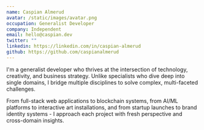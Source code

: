 ```yaml
---
name: Caspian Almerud
avatar: /static/images/avatar.png
occupation: Generalist Developer
company: Independent
email: hello@caspian.dev
twitter: ""
linkedin: https://linkedin.com/in/caspian-almerud
github: https://github.com/caspianalmerud
---
```


I'm a generalist developer who thrives at the intersection of technology, creativity, and business strategy. Unlike specialists who dive deep into single domains, I bridge multiple disciplines to solve complex, multi-faceted challenges.

From full-stack web applications to blockchain systems, from AI/ML platforms to interactive art installations, and from startup launches to brand identity systems - I approach each project with fresh perspective and cross-domain insights.
